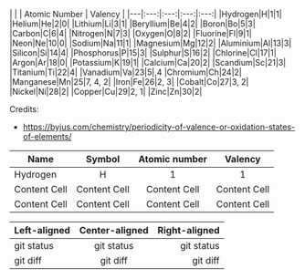 |   |   | Atomic Number  | Valency  |
|---|:---:|:---:|:---:|:---:|
|Hydrogen|H|1|1|
|Helium|He|2|0|
|Lithium|Li|3|1|
|Beryllium|Be|4|2|
|Boron|Bo|5|3|
|Carbon|C|6|4|
|Nitrogen|N|7|3|
|Oxygen|O|8|2|
|Fluorine|Fl|9|1|
|Neon|Ne|10|0|
|Sodium|Na|11|1|
|Magnesium|Mg|12|2|
|Aluminium|Al|13|3|
|Silicon|Si|14|4|
|Phosphorus|P|15|3|
|Sulphur|S|16|2|
|Chlorine|Cl|17|1|
|Argon|Ar|18|0|
|Potassium|K|19|1|
|Calcium|Ca|20|2|
|Scandium|Sc|21|3|
|Titanium|Ti|22|4|
|Vanadium|Va|23|5|,4
|Chromium|Ch|24|2|
|Manganese|Mn|25|7, 4, 2|
|Iron|Fe|26|2, 3|
|Cobalt|Co|27|3, 2|
|Nickel|Ni|28|2|
|Copper|Cu|29|2, 1|
|Zinc|Zn|30|2|

Credits:
* https://byjus.com/chemistry/periodicity-of-valence-or-oxidation-states-of-elements/


| Name  | Symbol | Atomic number | Valency |
| --- | :---: | :---: | :---: |
|Hydrogen|H|1|1|
| Content Cell  | Content Cell  | Content Cell  | Content Cell  |
| Content Cell  | Content Cell  | Content Cell  | Content Cell  |

| Left-aligned | Center-aligned | Right-aligned |
| :---         |     :---:      |          ---: |
| git status   | git status     | git status    |
| git diff     | git diff       | git diff      |